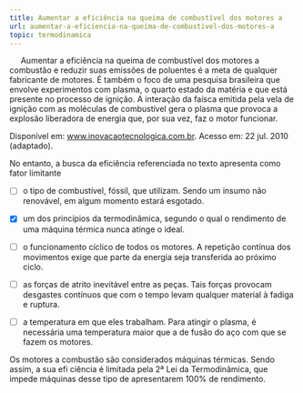 ```yaml
---
title: Aumentar a eficiência na queima de combustível dos motores a
url: aumentar-a-eficiencia-na-queima-de-combustivel-dos-motores-a
topic: termodinamica
---
```



     Aumentar a eficiência na queima de combustível dos motores a combustão e reduzir suas emissões de poluentes é a meta de qualquer fabricante de motores. É também o foco de uma pesquisa brasileira que envolve experimentos com plasma, o quarto estado da matéria e que está presente no processo de ignição. A interação da faísca emitida pela vela de ignição com as moléculas de combustível gera o plasma que provoca a explosão liberadora de energia que, por sua vez, faz o motor funcionar.

Disponível em: www.inovacaotecnologica.com.br. Acesso em: 22 jul. 2010 (adaptado).

No entanto, a busca da eficiência referenciada no texto apresenta como fator limitante



- [ ] o tipo de combustível, fóssil, que utilizam. Sendo um insumo não renovável, em algum momento estará esgotado.
- [x] um dos princípios da termodinâmica, segundo o qual o rendimento de uma máquina térmica nunca atinge o ideal.
- [ ] o funcionamento cíclico de todos os motores. A repetição contínua dos movimentos exige que parte da energia seja transferida ao próximo ciclo.
- [ ] as forças de atrito inevitável entre as peças. Tais forças provocam desgastes contínuos que com o tempo levam qualquer material à fadiga e ruptura.
- [ ] a temperatura em que eles trabalham. Para atingir o plasma, é necessária uma temperatura maior que a de fusão do aço com que se fazem os motores.


Os motores a combustão são considerados máquinas térmicas. Sendo assim, a sua efi ciência é limitada pela 2ª Lei da Termodinâmica, que impede máquinas desse tipo de apresentarem 100% de rendimento.
